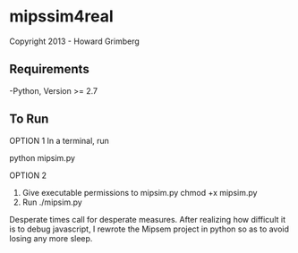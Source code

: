 mipssim4real
============

Copyright 2013 - Howard Grimberg

Requirements
--------------------------
-Python, Version >= 2.7


To Run
--------------------------
OPTION 1
In a terminal, run

python mipsim.py


OPTION 2

1. Give executable permissions to mipsim.py
    chmod +x mipsim.py
2. Run ./mipsim.py



Desperate times call for desperate measures. After realizing how difficult it is to debug javascript, I rewrote the Mipsem project in python so as to avoid losing any more sleep.
